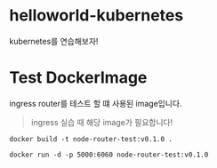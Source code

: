 # helloworld-kubernetes

kubernetes를 연습해보자!

# Test DockerImage

ingress router를 테스트 할 떄 사용된 image입니다.

> ingress 실습 때 해당 image가 필요합니다!

```shell
docker build -t node-router-test:v0.1.0 .

docker run -d -p 5000:6060 node-router-test:v0.1.0
```
